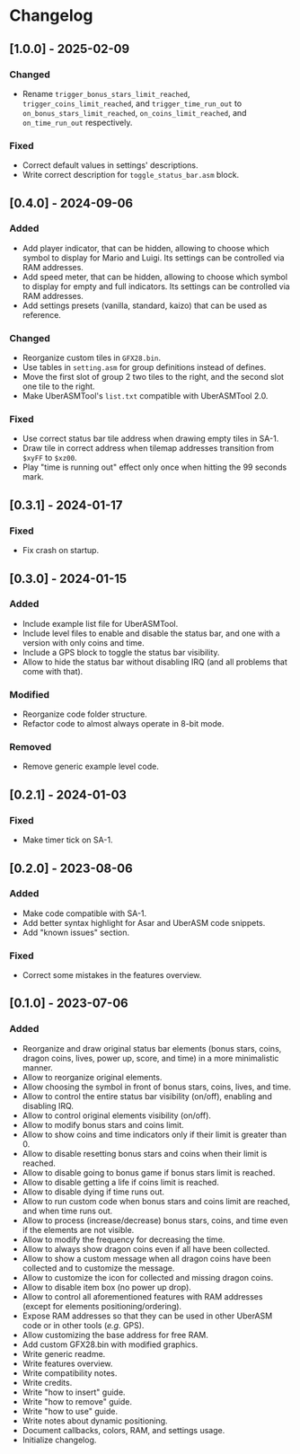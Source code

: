 # Changelog

## [1.0.0] - 2025-02-09

### Changed

- Rename `trigger_bonus_stars_limit_reached`, `trigger_coins_limit_reached`,
  and `trigger_time_run_out` to `on_bonus_stars_limit_reached`,
  `on_coins_limit_reached`, and `on_time_run_out` respectively.

### Fixed

- Correct default values in settings' descriptions.
- Write correct description for `toggle_status_bar.asm` block.

## [0.4.0] - 2024-09-06

### Added

- Add player indicator, that can be hidden, allowing to choose which symbol to
  display for Mario and Luigi. Its settings can be controlled via RAM addresses.
- Add speed meter, that can be hidden, allowing to choose which symbol to
  display for empty and full indicators. Its settings can be controlled via RAM
  addresses.
- Add settings presets (vanilla, standard, kaizo) that can be used as reference.

### Changed

- Reorganize custom tiles in `GFX28.bin`.
- Use tables in `setting.asm` for group definitions instead of defines.
- Move the first slot of group 2 two tiles to the right, and the second slot one
  tile to the right.
- Make UberASMTool's `list.txt` compatible with UberASMTool 2.0.

### Fixed

- Use correct status bar tile address when drawing empty tiles in SA-1.
- Draw tile in correct address when tilemap addresses transition from `$xyFF` to
  `$xz00`.
- Play "time is running out" effect only once when hitting the 99 seconds mark.

## [0.3.1] - 2024-01-17

### Fixed

- Fix crash on startup.

## [0.3.0] - 2024-01-15

### Added

- Include example list file for UberASMTool.
- Include level files to enable and disable the status bar, and one with a
  version with only coins and time.
- Include a GPS block to toggle the status bar visibility.
- Allow to hide the status bar without disabling IRQ (and all problems that come
  with that).

### Modified

- Reorganize code folder structure.
- Refactor code to almost always operate in 8-bit mode.

### Removed

- Remove generic example level code.

## [0.2.1] - 2024-01-03

### Fixed

- Make timer tick on SA-1.

## [0.2.0] - 2023-08-06

### Added

- Make code compatible with SA-1.
- Add better syntax highlight for Asar and UberASM code snippets.
- Add "known issues" section.

### Fixed

- Correct some mistakes in the features overview.

## [0.1.0] - 2023-07-06

### Added

- Reorganize and draw original status bar elements (bonus stars, coins, dragon
  coins, lives, power up, score, and time) in a more minimalistic manner.
- Allow to reorganize original elements.
- Allow choosing the symbol in front of bonus stars, coins, lives, and time.
- Allow to control the entire status bar visibility (on/off), enabling and
  disabling IRQ.
- Allow to control original elements visibility (on/off).
- Allow to modify bonus stars and coins limit.
- Allow to show coins and time indicators only if their limit is greater than 0.
- Allow to disable resetting bonus stars and coins when their limit is reached.
- Allow to disable going to bonus game if bonus stars limit is reached.
- Allow to disable getting a life if coins limit is reached.
- Allow to disable dying if time runs out.
- Allow to run custom code when bonus stars and coins limit are reached, and
  when time runs out.
- Allow to process (increase/decrease) bonus stars, coins, and time even if the
  elements are not visible.
- Allow to modify the frequency for decreasing the time.
- Allow to always show dragon coins even if all have been collected.
- Allow to show a custom message when all dragon coins have been collected and
  to customize the message.
- Allow to customize the icon for collected and missing dragon coins.
- Allow to disable item box (no power up drop).
- Allow to control all aforementioned features with RAM addresses (except for
  elements positioning/ordering).
- Expose RAM addresses so that they can be used in other UberASM code or in
  other tools (_e.g._ GPS).
- Allow customizing the base address for free RAM.
- Add custom GFX28.bin with modified graphics.
- Write generic readme.
- Write features overview.
- Write compatibility notes.
- Write credits.
- Write "how to insert" guide.
- Write "how to remove" guide.
- Write "how to use" guide.
- Write notes about dynamic positioning.
- Document callbacks, colors, RAM, and settings usage.
- Initialize changelog.
